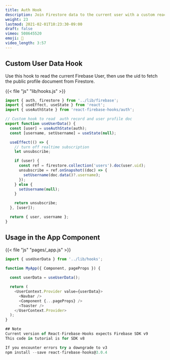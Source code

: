 ```yaml
---
title: Auth Hook
description: Join Firestore data to the current user with a custom react hook
weight: 23
lastmod: 2021-02-01T10:23:30-09:00
draft: false
vimeo: 508645520
emoji: 🎣
video_length: 3:57
---
```




## Custom User Data Hook

Use this hook to read the current Firebase User, then use the uid to fetch the public profile document from Firestore. 

{{< file "js" "lib/hooks.js" >}}
```javascript
import { auth, firestore } from '../lib/firebase';
import { useEffect, useState } from 'react';
import { useAuthState } from 'react-firebase-hooks/auth';

// Custom hook to read  auth record and user profile doc
export function useUserData() {
  const [user] = useAuthState(auth);
  const [username, setUsername] = useState(null);

  useEffect(() => {
    // turn off realtime subscription
    let unsubscribe;

    if (user) {
      const ref = firestore.collection('users').doc(user.uid);
      unsubscribe = ref.onSnapshot((doc) => {
        setUsername(doc.data()?.username);
      });
    } else {
      setUsername(null);
    }

    return unsubscribe;
  }, [user]);

  return { user, username };
}
```

## Usage in the App Component

{{< file "js" "pages/_app.js" >}}
```javascript
import { useUserData } from '../lib/hooks';

function MyApp({ Component, pageProps }) {
  
  const userData = useUserData();

  return (
    <UserContext.Provider value={userData}>
      <Navbar />
      <Component {...pageProps} />
      <Toaster />
    </UserContext.Provider>
  );
}

## Note
Current version of React-Firebase-Hooks expects Firebase SDK v9
This code in tutorial is for SDK v8

If you encounter errors try a downgrade to v3
npm install --save react-firebase-hooks@3.0.4


```
